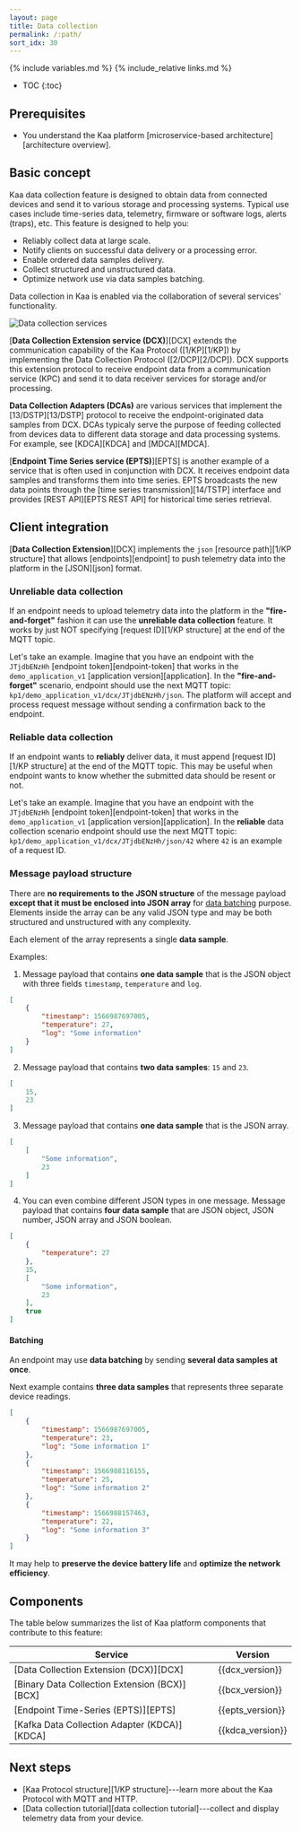 ```yaml
---
layout: page
title: Data collection
permalink: /:path/
sort_idx: 30
---
```


{% include variables.md %}
{% include_relative links.md %}

* TOC
{:toc}


## Prerequisites

* You understand the Kaa platform [microservice-based architecture][architecture overview].


## Basic concept

Kaa data collection feature is designed to obtain data from connected devices and send it to various storage and processing systems.
Typical use cases include time-series data, telemetry, firmware or software logs, alerts (traps), etc.
This feature is designed to help you:

* Reliably collect data at large scale.
* Notify clients on successful data delivery or a processing error.
* Enable ordered data samples delivery.
* Collect structured and unstructured data.
* Optimize network use via data samples batching.

Data collection in Kaa is enabled via the collaboration of several services' functionality.
<!-- TODO: redraw -->
![Data collection services](data-collection.png)


[**Data Collection Extension service (DCX)**][DCX] extends the communication capability of the Kaa Protocol ([1/KP][1/KP]) by implementing the Data Collection Protocol ([2/DCP][2/DCP]).
DCX supports this extension protocol to receive endpoint data from a communication service (KPC) and send it to data receiver services for storage and/or processing.

**Data Collection Adapters (DCAs)** are various services that implement the [13/DSTP][13/DSTP] protocol to receive the endpoint-originated data samples from DCX.
DCAs typicaly serve the purpose of feeding collected from devices data to different data storage and data processing systems.
For example, see [KDCA][KDCA] and [MDCA][MDCA].

[**Endpoint Time Series service (EPTS)**][EPTS] is another example of a service that is often used in conjunction with DCX.
It receives endpoint data samples and transforms them into time series.
EPTS broadcasts the new data points through the [time series transmission][14/TSTP] interface and provides [REST API][EPTS REST API] for historical time series retrieval.


## Client integration

[**Data Collection Extension**][DCX] implements the `json` [resource path][1/KP structure] that allows [endpoints][endpoint] to push telemetry data into the platform in the [JSON][json] format.


### Unreliable data collection

If an endpoint needs to upload telemetry data into the platform in the **"fire-and-forget"** fashion it can use the **unreliable data collection** feature.
It works by just NOT specifying [request ID][1/KP structure] at the end of the MQTT topic.

Let's take an example.
Imagine that you have an endpoint with the `JTjdbENzHh` [endpoint token][endpoint-token] that works in the `demo_application_v1` [application version][application].
In the **"fire-and-forget"** scenario, endpoint should use the next MQTT topic: `kp1/demo_application_v1/dcx/JTjdbENzHh/json`.
The platform will accept and process request message without sending a confirmation back to the endpoint.


### Reliable data collection

If an endpoint wants to **reliably** deliver data, it must append [request ID][1/KP structure] at the end of the MQTT topic.
This may be useful when endpoint wants to know whether the submitted data should be resent or not.

Let's take an example.
Imagine that you have an endpoint with the `JTjdbENzHh` [endpoint token][endpoint-token] that works in the `demo_application_v1` [application version][application].
In the **reliable** data collection scenario endpoint should use the next MQTT topic: `kp1/demo_application_v1/dcx/JTjdbENzHh/json/42` where `42` is an example of a request ID.


### Message payload structure

There are **no requirements to the JSON structure** of the message payload **except that it must be enclosed into JSON array** for [data batching](#batching) purpose.
Elements inside the array can be any valid JSON type and may be both structured and unstructured with any complexity.

Each element of the array represents a single **data sample**.

Examples:

1. Message payload that contains **one data sample** that is the JSON object with three fields `timestamp`, `temperature` and `log`.

```json
[
    {
        "timestamp": 1566987697005,
        "temperature": 27,
        "log": "Some information"
    }
]
```

2. Message payload that contains **two data samples**: `15` and `23`.

```json
[
    15,
    23
]
```

3. Message payload that contains **one data sample** that is the JSON array.

```json
[
    [
        "Some information",
        23
    ]
]
```

4. You can even combine different JSON types in one message. Message payload that contains **four data sample** that are JSON object, JSON number, JSON array and JSON boolean.

```json
[
    {
        "temperature": 27
    },
    15,
    [
        "Some information",
        23
    ],
    true
]
```


#### Batching

An endpoint may use **data batching** by sending **several data samples at once**.

Next example contains **three data samples** that represents three separate device readings.

```json
[
    {
        "timestamp": 1566987697005,
        "temperature": 23,
        "log": "Some information 1"
    },
    {
        "timestamp": 1566988116155,
        "temperature": 25,
        "log": "Some information 2"
    },
    {
        "timestamp": 1566988157463,
        "temperature": 22,
        "log": "Some information 3"
    }
]
```

It may help to **preserve the device battery life** and **optimize the network efficiency**.


## Components

The table below summarizes the list of Kaa platform components that contribute to this feature:

| Service                                       | Version          |
| --------------------------------------------- | ---------------- |
| [Data Collection Extension (DCX)][DCX]        | {{dcx_version}}  |
| [Binary Data Collection Extension (BCX)][BCX] | {{bcx_version}}  |
| [Endpoint Time-Series (EPTS)][EPTS]           | {{epts_version}} |
| [Kafka Data Collection Adapter (KDCA)][KDCA]  | {{kdca_version}} |


## Next steps

* [Kaa Protocol structure][1/KP structure]---learn more about the Kaa Protocol with MQTT and HTTP.
* [Data collection tutorial][data collection tutorial]---collect and display telemetry data from your device.
